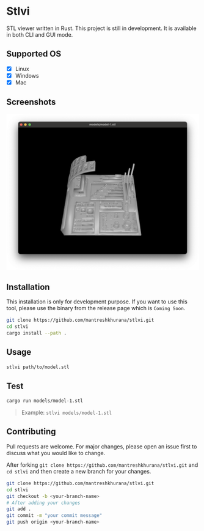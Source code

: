# Stlvi

STL viewer written in Rust. This project is still in development.
It is available in both CLI and GUI mode.

## Supported OS

- [x] Linux
- [x] Windows
- [x] Mac

## Screenshots

![Screenshot](./screenshots/screenshot-1.png)

## Installation

This installation is only for development purpose. If you want to use this tool, please use the binary from the release page which is `Coming Soon`.

```bash
git clone https://github.com/mantreshkhurana/stlvi.git
cd stlvi
cargo install --path .
```

## Usage

```bash
stlvi path/to/model.stl
```

## Test

```bash
cargo run models/model-1.stl 
```

> Example: `stlvi models/model-1.stl`

## Contributing

Pull requests are welcome. For major changes, please open an issue first to discuss what you would like to change.

After forking `git clone https://github.com/mantreshkhurana/stlvi.git` and `cd stlvi` and then create a new branch for your changes.

```bash
git clone https://github.com/mantreshkhurana/stlvi.git
cd stlvi
git checkout -b <your-branch-name>
# After adding your changes
git add .
git commit -m "your commit message"
git push origin <your-branch-name>
```
